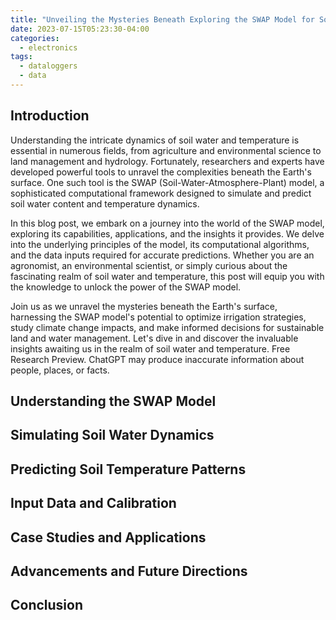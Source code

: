 ```yaml
---
title: "Unveiling the Mysteries Beneath Exploring the SWAP Model for Soil Water and Temperature"
date: 2023-07-15T05:23:30-04:00
categories:
  - electronics
tags:
  - dataloggers
  - data
---
```


## Introduction

Understanding the intricate dynamics of soil water and temperature is essential in numerous fields, from agriculture and environmental science to land management and hydrology. Fortunately, researchers and experts have developed powerful tools to unravel the complexities beneath the Earth's surface. One such tool is the SWAP (Soil-Water-Atmosphere-Plant) model, a sophisticated computational framework designed to simulate and predict soil water content and temperature dynamics.

In this blog post, we embark on a journey into the world of the SWAP model, exploring its capabilities, applications, and the insights it provides. We delve into the underlying principles of the model, its computational algorithms, and the data inputs required for accurate predictions. Whether you are an agronomist, an environmental scientist, or simply curious about the fascinating realm of soil water and temperature, this post will equip you with the knowledge to unlock the power of the SWAP model.

Join us as we unravel the mysteries beneath the Earth's surface, harnessing the SWAP model's potential to optimize irrigation strategies, study climate change impacts, and make informed decisions for sustainable land and water management. Let's dive in and discover the invaluable insights awaiting us in the realm of soil water and temperature.
Free Research Preview. ChatGPT may produce inaccurate information about people, places, or facts. 

## Understanding the SWAP Model

## Simulating Soil Water Dynamics

## Predicting Soil Temperature Patterns

## Input Data and Calibration

## Case Studies and Applications

## Advancements and Future Directions

## Conclusion
